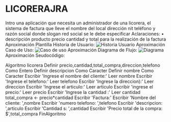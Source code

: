 # LICORERAJRA
Intro
una aplicación que necesita un administrador de una licorera, el sistema de factura que lleve el nombre del local dirección nit  teléfono y razón social donde slogan red social se le debe especificar 
Aclaraciones:
• descripción producto precio cantidad y total para la realización de la factura
Aproximación Plantilla Historia de Usuario:
![Historia Usuario](https://github.com/Jhon12z/LICORERAJRA/assets/133507283/d0935e93-8e87-4c20-bf0a-1ab0c22a8ecf)
Aproximación Caso de Uso:
![Caso de uso](https://github.com/Jhon12z/LICORERAJRA/assets/133507283/d875138a-4077-4501-8082-8fde943364ac)
Aproximación Diagrama de Flujo:
![Diagrama](https://github.com/Jhon12z/LICORERAJRA/assets/133507283/00ff249f-69da-4fd1-a367-68505db9e850)
Aproximación Seudocódigo:

Algoritmo licorera
Definir precio,cantidad,total_compra,direccion,telefono Como Entero
Definir descripcion Como Caracter
Definir nombre Como Caracter
Escribir 'Ingrese el nombre del cliente:'
Leer nombre
Escribir 'Ingrese el telefono:'
Leer telefono
Escribir 'Ingrese la direccion):'
Leer direccion
Escribir 'Ingrese el articulo:'
Leer articulo
Escribir 'ingrese el precio:'
Leer precio
Escribir 'Ingrese la cantidad :'
Leer cantidad
total_compra <- precio*cantidad
Escribir 'Factura:'
Escribir 'Nombre del cliente: ',nombre
Escribir 'numero telefono: ',telefono
Escribir 'descripcion: ',articulo
Escribir 'Cantidad s: ',cantidad
Escribir 'Precio total de la compra: $',total_compra
FinAlgoritmo
